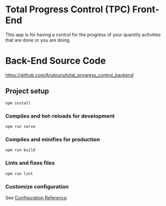 # Total Progress Control (TPC) Front-End
This app is for having a control for the progress of your quantity activities that are done or you are doing.

# Back-End Source Code
https://github.com/Arutouru/total_progress_control_backend

## Project setup
```
npm install
```

### Compiles and hot-reloads for development
```
npm run serve
```

### Compiles and minifies for production
```
npm run build
```

### Lints and fixes files
```
npm run lint
```

### Customize configuration
See [Configuration Reference](https://cli.vuejs.org/config/).
